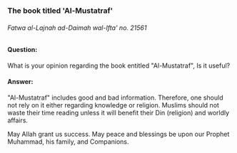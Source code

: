 [_metadata_:title]:- "The book titled Al-Mustatraf"
[_metadata_:author]:- "instagram@Alsalafiyyah"
[_metadata_:date]:- "Dhuʻl-Qiʻdah 2, 1441 AH"
[_metadata_:tags]:- "fatwas, islam, alifta, rulings, shariah"

### The book titled 'Al-Mustatraf'
###### Fatwa al-Lajnah ad-Daimah wal-Ifta' no.  21561 

#### Question: 
What is your opinion regarding the book entitled "Al-Mustatraf", Is it useful? 

#### Answer: 
"Al-Mustatraf" includes good and bad information. Therefore, one should not rely on it either regarding knowledge or religion. Muslims should not waste their time reading unless it will benefit their Din (religion) and worldly affairs.

May Allah grant us success. May peace and blessings be upon our Prophet Muhammad, his family, and Companions. 
